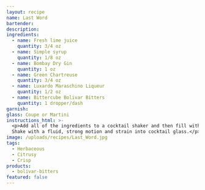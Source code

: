 ```yaml
---
layout: recipe
name: Last Word
bartender:
description:
ingredients:
  - name: Fresh lime juice
    quantity: 3/4 oz
  - name: Simple syrup
    quantity: 1/8 oz
  - name: Bombay Dry Gin
    quantity: 1 oz
  - name: Green Chartreuse
    quantity: 3/4 oz
  - name: Luxardo Maraschino Liqueur
    quantity: 1/2 oz
  - name: Bittercube Bolivar Bitters
    quantity: 1 dropper/dash
garnish:
glass: Coupe or Martini
instructions_html: >-
  <p>Add all of the ingredients to a cocktail shaker and then fill with ice.
  Shake with a fluid, strong motion and strain into cocktail glass.</p>
image: /uploads/recipes/Last_Word.jpg
tags:
  - Herbaceous
  - Citrusy
  - Crisp
products:
  - bolivar-bitters
featured: false
---
```




